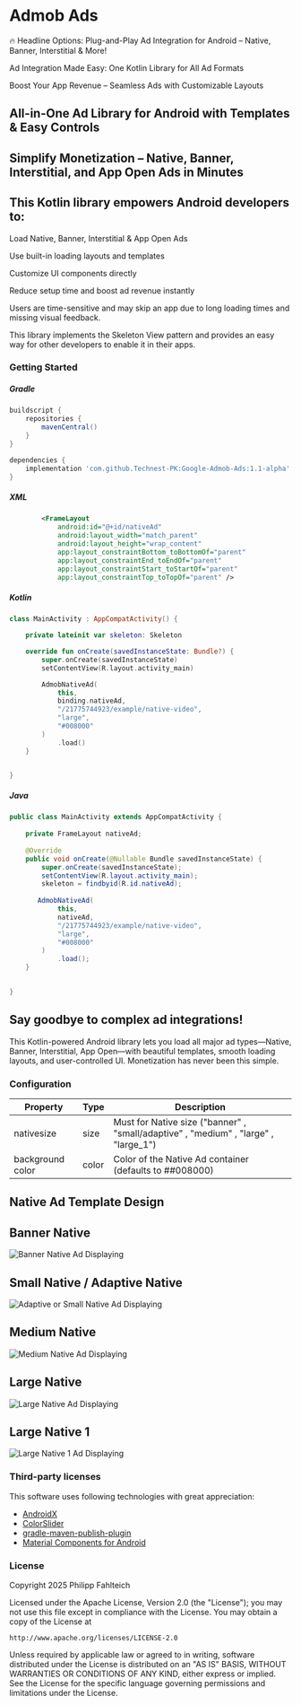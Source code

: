 # Admob Ads

🔥 Headline Options:
Plug-and-Play Ad Integration for Android – Native, Banner, Interstitial & More!

Ad Integration Made Easy: One Kotlin Library for All Ad Formats

Boost Your App Revenue – Seamless Ads with Customizable Layouts

## All-in-One Ad Library for Android with Templates & Easy Controls

## Simplify Monetization – Native, Banner, Interstitial, and App Open Ads in Minutes

## This Kotlin library empowers Android developers to:

Load Native, Banner, Interstitial & App Open Ads

Use built-in loading layouts and templates

Customize UI components directly

Reduce setup time and boost ad revenue instantly

Users are time-sensitive and may skip an app due to long loading times and missing visual feedback. 

This library implements the Skeleton View pattern and provides an easy way for other developers to enable it in their apps. 

### Getting Started

##### Gradle
```gradle
buildscript {
    repositories {
        mavenCentral()
    }
}
```
```gradle
dependencies {
    implementation 'com.github.Technest-PK:Google-Admob-Ads:1.1-alpha'
}
```

##### XML
```xml
        <FrameLayout
            android:id="@+id/nativeAd"
            android:layout_width="match_parent"
            android:layout_height="wrap_content"
            app:layout_constraintBottom_toBottomOf="parent"
            app:layout_constraintEnd_toEndOf="parent"
            app:layout_constraintStart_toStartOf="parent"
            app:layout_constraintTop_toTopOf="parent" />
```

##### Kotlin
```kotlin
class MainActivity : AppCompatActivity() {

    private lateinit var skeleton: Skeleton

    override fun onCreate(savedInstanceState: Bundle?) {
        super.onCreate(savedInstanceState)
        setContentView(R.layout.activity_main)

        AdmobNativeAd(
            this,
            binding.nativeAd,
            "/21775744923/example/native-video",
            "large",
            "#008000"
        )
            .load()
    }


}
```

##### Java
```java
public class MainActivity extends AppCompatActivity {
    
    private FrameLayout nativeAd;
    
    @Override
    public void onCreate(@Nullable Bundle savedInstanceState) {
        super.onCreate(savedInstanceState);
        setContentView(R.layout.activity_main);
        skeleton = findbyid(R.id.nativeAd);
        
       AdmobNativeAd(
            this,
            nativeAd,
            "/21775744923/example/native-video",
            "large",
            "#008000"
        )
            .load();
    }
    

}
```

## Say goodbye to complex ad integrations!
This Kotlin-powered Android library lets you load all major ad types—Native, Banner, Interstitial, App Open—with beautiful templates, smooth loading layouts, and user-controlled UI. Monetization has never been this simple.


### Configuration

| Property                | Type      | Description                                                                                                               |
|-------------------------|-----------|---------------------------------------------------------------------------------------------------------------------------|
| nativesize              | size      | Must for Native size ("banner" , "small/adaptive" , "medium" , "large" , "large_1")   |
| background color        | color     | Color of the Native Ad container (defaults to ##008000)                                                                   |

## Native Ad Template Design

## Banner Native 
<img src="./images/banner.png" alt="Banner Native Ad Displaying">

## Small Native / Adaptive Native
<img src="./images/small.png" alt="Adaptive or Small Native Ad Displaying">

## Medium Native
<img src="./images/medium.png" alt="Medium Native Ad Displaying">

## Large Native
<img src="./images/large.png" alt="Large Native Ad Displaying">

## Large Native 1
<img src="./images/large_1.png" alt="Large Native 1 Ad Displaying">

### Third-party licenses

This software uses following technologies with great appreciation:

* [AndroidX](https://developer.android.com/jetpack/androidx)
* [ColorSlider](https://github.com/naz013/ColorSlider)
* [gradle-maven-publish-plugin](https://github.com/vanniktech/gradle-maven-publish-plugin)
* [Material Components for Android](https://material.io/components)

### License

Copyright 2025 Philipp Fahlteich

Licensed under the Apache License, Version 2.0 (the "License");
you may not use this file except in compliance with the License.
You may obtain a copy of the License at

    http://www.apache.org/licenses/LICENSE-2.0

Unless required by applicable law or agreed to in writing, software
distributed under the License is distributed on an "AS IS" BASIS,
WITHOUT WARRANTIES OR CONDITIONS OF ANY KIND, either express or implied.
See the License for the specific language governing permissions and
limitations under the License.

<img src="./images/android.png" alt=""> 
